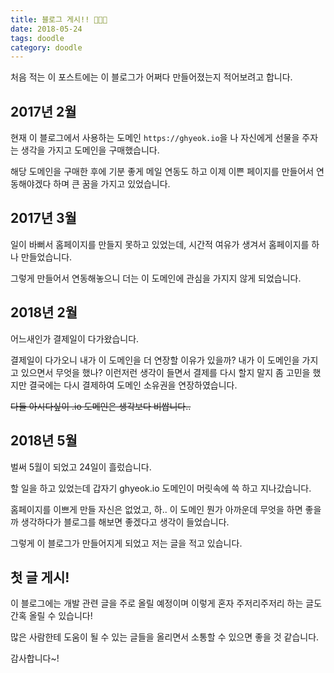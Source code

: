 ```yaml
---
title: 블로그 게시!! 🚀🚀🚀
date: 2018-05-24
tags: doodle
category: doodle
---
```


처음 적는 이 포스트에는 이 블로그가 어쩌다 만들어졌는지 적어보려고 합니다.

## 2017년 2월

현재 이 블로그에서 사용하는 도메인 `https://ghyeok.io`을 나 자신에게 선물을 주자는 생각을 가지고 도메인을 구매했습니다.

해당 도메인을 구매한 후에 기분 좋게 메일 연동도 하고 이제 이쁜 페이지를 만들어서 연동해야겠다 하며 큰 꿈을 가지고 있었습니다.

## 2017년 3월

일이 바뻐서 홈페이지를 만들지 못하고 있었는데, 시간적 여유가 생겨서 홈페이지를 하나 만들었습니다.

그렇게 만들어서 연동해놓으니 더는 이 도메인에 관심을 가지지 않게 되었습니다.

## 2018년 2월

어느새인가 결제일이 다가왔습니다. 

결제일이 다가오니 내가 이 도메인을 더 연장할 이유가 있을까? 내가 이 도메인을 가지고 있으면서 무엇을 했나? 이런저런 생각이 들면서 결제를 다시 할지 말지 좀 고민을 했지만 결국에는 다시 결제하여 도메인 소유권을 연장하였습니다.

~~다들 아시다싶이 .io 도메인은 생각보다 비쌉니다..~~

## 2018년 5월

벌써 5월이 되었고 24일이 흘렀습니다.

할 일을 하고 있었는데 갑자기 ghyeok.io 도메인이 머릿속에 쓱 하고 지나갔습니다.

홈페이지를 이쁘게 만들 자신은 없었고, 하.. 이 도메인 뭔가 아까운데 무엇을 하면 좋을까 생각하다가 블로그를 해보면 좋겠다고 생각이 들었습니다.

그렇게 이 블로그가 만들어지게 되었고 저는 글을 적고 있습니다.

## 첫 글 게시!

이 블로그에는 개발 관련 글을 주로 올릴 예정이며 이렇게 혼자 주저리주저리 하는 글도 간혹 올릴 수 있습니다!

많은 사람한테 도움이 될 수 있는 글들을 올리면서 소통할 수 있으면 좋을 것 같습니다.

감사합니다~!